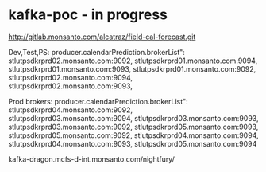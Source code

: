# kafka-poc - in progress


http://gitlab.monsanto.com/alcatraz/field-cal-forecast.git

Dev,Test,PS: 
producer.calendarPrediction.brokerList": 
stlutpsdkrprd02.monsanto.com:9092,
stlutpsdkrprd01.monsanto.com:9094,
stlutpsdkrprd01.monsanto.com:9093,
stlutpsdkrprd01.monsanto.com:9092,
stlutpsdkrprd02.monsanto.com:9094,
stlutpsdkrprd02.monsanto.com:9093,

Prod brokers:
producer.calendarPrediction.brokerList": 
stlutpsdkrprd04.monsanto.com:9092,
stlutpsdkrprd03.monsanto.com:9094,
stlutpsdkrprd03.monsanto.com:9093,
stlutpsdkrprd03.monsanto.com:9092,
stlutpsdkrprd05.monsanto.com:9093,
stlutpsdkrprd05.monsanto.com:9092,
stlutpsdkrprd04.monsanto.com:9094,
stlutpsdkrprd04.monsanto.com:9093,
stlutpsdkrprd05.monsanto.com:9094

kafka-dragon.mcfs-d-int.monsanto.com/nightfury/
